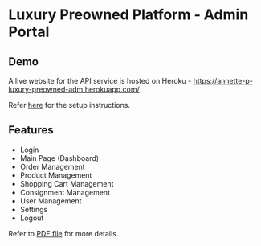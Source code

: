 # Luxury Preowned Platform - Admin Portal

## Demo

A live website for the API service is hosted on Heroku - https://annette-p-luxury-preowned-adm.herokuapp.com/

Refer [here](docs/DEVELOPMENT.md) for the setup instructions.

## Features

* Login
* Main Page (Dashboard)
* Order Management
* Product Management
* Shopping Cart Management
* Consignment Management
* User Management
* Settings
* Logout

Refer to [PDF file](docs/admin-portal-hbs-project3.pdf) for more details.